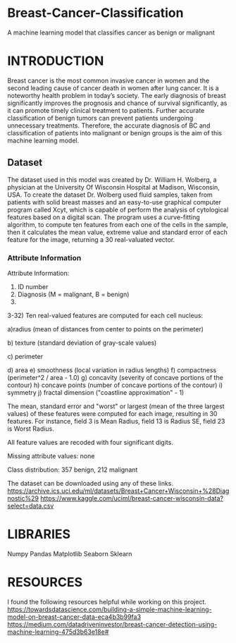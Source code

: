 # Breast-Cancer-Classification
A machine learning model that classifies cancer as benign or malignant

# INTRODUCTION
Breast cancer is the most common invasive cancer in women and the second leading cause of cancer death in women after lung cancer. It is a noteworthy health problem in today’s society. The early diagnosis of breast significantly improves the prognosis and chance of survival significantly, as it can promote timely clinical treatment to patients. Further accurate classification of benign tumors can prevent patients undergoing unnecessary treatments. Therefore, the accurate diagnosis of BC and classification of patients into malignant or benign groups is the aim of this machine learning model.

## Dataset
The dataset used in this model was created by Dr. William H. Wolberg, a physician at the University Of Wisconsin Hospital at Madison, Wisconsin, USA. To create the dataset Dr. Wolberg used fluid samples, taken from patients with solid breast masses and an easy-to-use graphical computer program called Xcyt, which is capable of perform the analysis of cytological features based on a digital scan. The program uses a curve-fitting algorithm, to compute ten features from each one of the cells in the sample, then it calculates the mean value, extreme value and standard error of each feature for the image, returning a 30 real-valuated vector.

### Attribute Information
Attribute Information:

1) ID number
2) Diagnosis (M = malignant, B = benign)
3) 
3-32) Ten real-valued features are computed for each cell nucleus:

a)radius (mean of distances from center to points on the perimeter)

b) texture (standard deviation of gray-scale values)

c) perimeter

d) area
e) smoothness (local variation in radius lengths)
f) compactness (perimeter^2 / area - 1.0)
g) concavity (severity of concave portions of the contour)
h) concave points (number of concave portions of the contour)
i) symmetry
j) fractal dimension ("coastline approximation" - 1)

The mean, standard error and "worst" or largest (mean of the three
largest values) of these features were computed for each image,
resulting in 30 features. For instance, field 3 is Mean Radius, field
13 is Radius SE, field 23 is Worst Radius.

All feature values are recoded with four significant digits.

Missing attribute values: none

Class distribution: 357 benign, 212 malignant

The dataset can be downloaded using any of these links. 
https://archive.ics.uci.edu/ml/datasets/Breast+Cancer+Wisconsin+%28Diagnostic%29
https://www.kaggle.com/uciml/breast-cancer-wisconsin-data?select=data.csv


# LIBRARIES
Numpy
Pandas
Matplotlib
Seaborn
Sklearn


# RESOURCES
I found the following resources helpful while working on this project.
https://towardsdatascience.com/building-a-simple-machine-learning-model-on-breast-cancer-data-eca4b3b99fa3
https://medium.com/datadriveninvestor/breast-cancer-detection-using-machine-learning-475d3b63e18e#
